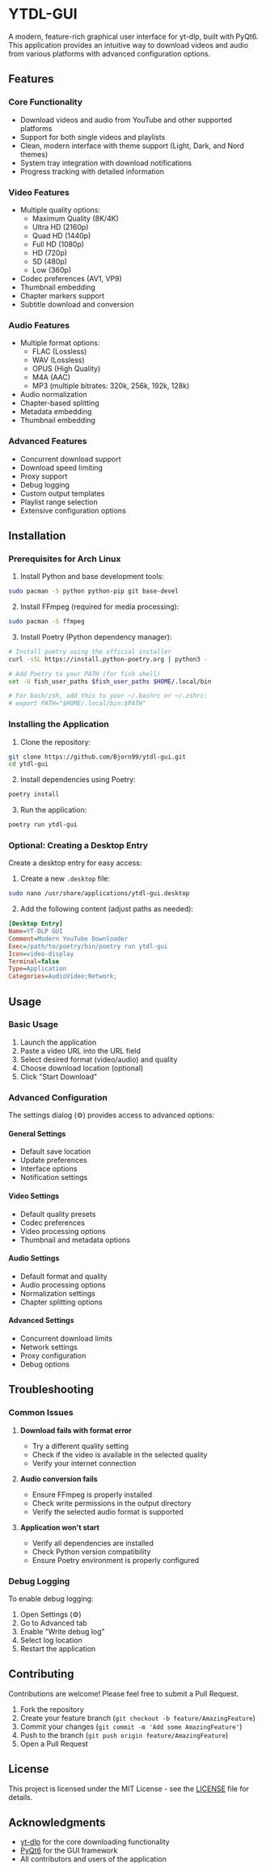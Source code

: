 # YTDL-GUI

A modern, feature-rich graphical user interface for yt-dlp, built with PyQt6. This application provides an intuitive way to download videos and audio from various platforms with advanced configuration options.

## Features

### Core Functionality
- Download videos and audio from YouTube and other supported platforms
- Support for both single videos and playlists
- Clean, modern interface with theme support (Light, Dark, and Nord themes)
- System tray integration with download notifications
- Progress tracking with detailed information

### Video Features
- Multiple quality options:
  - Maximum Quality (8K/4K)
  - Ultra HD (2160p)
  - Quad HD (1440p)
  - Full HD (1080p)
  - HD (720p)
  - SD (480p)
  - Low (360p)
- Codec preferences (AV1, VP9)
- Thumbnail embedding
- Chapter markers support
- Subtitle download and conversion

### Audio Features
- Multiple format options:
  - FLAC (Lossless)
  - WAV (Lossless)
  - OPUS (High Quality)
  - M4A (AAC)
  - MP3 (multiple bitrates: 320k, 256k, 192k, 128k)
- Audio normalization
- Chapter-based splitting
- Metadata embedding
- Thumbnail embedding

### Advanced Features
- Concurrent download support
- Download speed limiting
- Proxy support
- Debug logging
- Custom output templates
- Playlist range selection
- Extensive configuration options

## Installation

### Prerequisites for Arch Linux
1. Install Python and base development tools:
```bash
sudo pacman -S python python-pip git base-devel
```

2. Install FFmpeg (required for media processing):
```bash
sudo pacman -S ffmpeg
```

3. Install Poetry (Python dependency manager):
```bash
# Install poetry using the official installer
curl -sSL https://install.python-poetry.org | python3 -

# Add Poetry to your PATH (for fish shell)
set -U fish_user_paths $fish_user_paths $HOME/.local/bin

# For bash/zsh, add this to your ~/.bashrc or ~/.zshrc:
# export PATH="$HOME/.local/bin:$PATH"
```

### Installing the Application

1. Clone the repository:
```bash
git clone https://github.com/Bjorn99/ytdl-gui.git
cd ytdl-gui
```

2. Install dependencies using Poetry:
```bash
poetry install
```

3. Run the application:
```bash
poetry run ytdl-gui
```

### Optional: Creating a Desktop Entry
Create a desktop entry for easy access:

1. Create a new `.desktop` file:
```bash
sudo nano /usr/share/applications/ytdl-gui.desktop
```

2. Add the following content (adjust paths as needed):
```ini
[Desktop Entry]
Name=YT-DLP GUI
Comment=Modern YouTube Downloader
Exec=/path/to/poetry/bin/poetry run ytdl-gui
Icon=video-display
Terminal=false
Type=Application
Categories=AudioVideo;Network;
```

## Usage

### Basic Usage
1. Launch the application
2. Paste a video URL into the URL field
3. Select desired format (video/audio) and quality
4. Choose download location (optional)
5. Click "Start Download"

### Advanced Configuration
The settings dialog (⚙️) provides access to advanced options:

#### General Settings
- Default save location
- Update preferences
- Interface options
- Notification settings

#### Video Settings
- Default quality presets
- Codec preferences
- Video processing options
- Thumbnail and metadata options

#### Audio Settings
- Default format and quality
- Audio processing options
- Normalization settings
- Chapter splitting options

#### Advanced Settings
- Concurrent download limits
- Network settings
- Proxy configuration
- Debug options

## Troubleshooting

### Common Issues

1. **Download fails with format error**
   - Try a different quality setting
   - Check if the video is available in the selected quality
   - Verify your internet connection

2. **Audio conversion fails**
   - Ensure FFmpeg is properly installed
   - Check write permissions in the output directory
   - Verify the selected audio format is supported

3. **Application won't start**
   - Verify all dependencies are installed
   - Check Python version compatibility
   - Ensure Poetry environment is properly configured

### Debug Logging

To enable debug logging:
1. Open Settings (⚙️)
2. Go to Advanced tab
3. Enable "Write debug log"
4. Select log location
5. Restart the application

## Contributing

Contributions are welcome! Please feel free to submit a Pull Request.

1. Fork the repository
2. Create your feature branch (`git checkout -b feature/AmazingFeature`)
3. Commit your changes (`git commit -m 'Add some AmazingFeature'`)
4. Push to the branch (`git push origin feature/AmazingFeature`)
5. Open a Pull Request

## License

This project is licensed under the MIT License - see the [LICENSE](LICENSE) file for details.

## Acknowledgments

- [yt-dlp](https://github.com/yt-dlp/yt-dlp) for the core downloading functionality
- [PyQt6](https://www.riverbankcomputing.com/software/pyqt/) for the GUI framework
- All contributors and users of the application